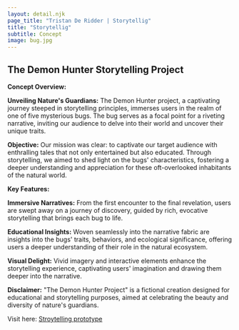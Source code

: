 ```yaml
---
layout: detail.njk
page_title: "Tristan De Ridder | Storytellig"
title: "Storytellig"
subtitle: Concept
image: bug.jpg
---
```


## The Demon Hunter Storytelling Project

**Concept Overview:**

**Unveiling Nature's Guardians:** The Demon Hunter project, a captivating journey steeped in storytelling principles, immerses users in the realm of one of five mysterious bugs. The bug serves as a focal point for a riveting narrative, inviting our audience to delve into their world and uncover their unique traits.

**Objective:** Our mission was clear: to captivate our target audience with enthralling tales that not only entertained but also educated. Through storytelling, we aimed to shed light on the bugs' characteristics, fostering a deeper understanding and appreciation for these oft-overlooked inhabitants of the natural world.

**Key Features:**

**Immersive Narratives:** From the first encounter to the final revelation, users are swept away on a journey of discovery, guided by rich, evocative storytelling that brings each bug to life.

**Educational Insights:** Woven seamlessly into the narrative fabric are insights into the bugs' traits, behaviors, and ecological significance, offering users a deeper understanding of their role in the natural ecosystem.

**Visual Delight:** Vivid imagery and interactive elements enhance the storytelling experience, captivating users' imagination and drawing them deeper into the narrative.



**Disclaimer:**
"The Demon Hunter Project" is a fictional creation designed for educational and storytelling purposes, aimed at celebrating the beauty and diversity of nature's guardians.

Visit here: [Stroytelling prototype](https://www.figma.com/proto/emZYhsaxKXUvKYkLKsTqjy/It's-a-bugs-life-Resit?page-id=10%3A42&type=design&node-id=256-520&viewport=885%2C-778%2C0.07&t=b64rem9rDrVqW94E-1&scaling=min-zoom&starting-point-node-id=256%3A520&mode=design)